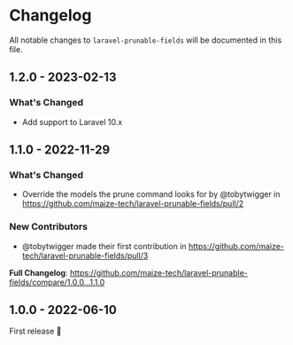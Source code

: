 # Changelog

All notable changes to `laravel-prunable-fields` will be documented in this file.

## 1.2.0 - 2023-02-13

### What's Changed

- Add support to Laravel 10.x

## 1.1.0 - 2022-11-29

### What's Changed

- Override the models the prune command looks for by @tobytwigger in https://github.com/maize-tech/laravel-prunable-fields/pull/2

### New Contributors

- @tobytwigger made their first contribution in https://github.com/maize-tech/laravel-prunable-fields/pull/3

**Full Changelog**: https://github.com/maize-tech/laravel-prunable-fields/compare/1.0.0...1.1.0

## 1.0.0 - 2022-06-10

First release 🚀
